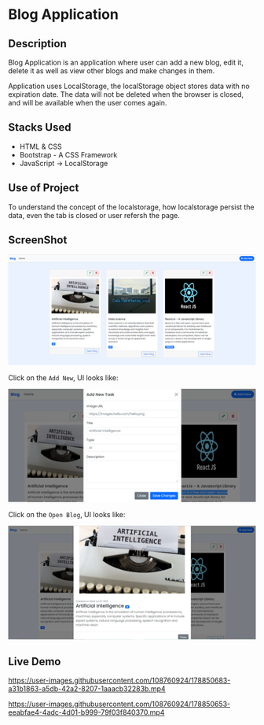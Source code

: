 # Blog Application

## Description
Blog Application is an application where user can add a new blog, edit it, delete it as well as view other blogs and make changes in them. 

Application uses LocalStorage, the localStorage object stores data with no expiration date. The data will not be deleted when the browser is closed, and will be available when the user comes again.

## Stacks Used
* HTML & CSS
* Bootstrap - A CSS Framework
* JavaScript -> LocalStorage

## Use of Project

To understand the concept of the localstorage, how localstorage persist the data, even the tab is closed or user refersh the page.

## ScreenShot

<img src="./res/ss1.png" />

Click on the `Add New`, UI looks like:


<img src="./res/ss2.png" />

Click on the `Open Blog`, UI looks like:


<img src="./res/ss3.png" />

## Live Demo

https://user-images.githubusercontent.com/108760924/178850683-a31b1863-a5db-42a2-8207-1aaacb32283b.mp4




https://user-images.githubusercontent.com/108760924/178850653-eeabfae4-4adc-4d01-b999-79f03f840370.mp4

